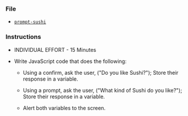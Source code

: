 ### File

* [`prompt-sushi`](Unsolved/prompt-sushi.html)

### Instructions

* INDIVIDUAL EFFORT - 15 Minutes

* Write JavaScript code that does the following:
  * Using a confirm, ask the user, ("Do you like Sushi?"); Store their response in a variable.

  * Using a prompt, ask the user, ("What kind of Sushi do you like?"); Store their response in a variable.
  
  * Alert both variables to the screen.
